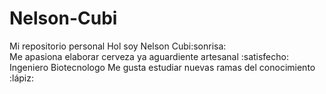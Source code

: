 # Nelson-Cubi
Mi repositorio personal
Hol soy Nelson Cubi:sonrisa:   
Me apasiona  elaborar cerveza ya aguardiente artesanal  :satisfecho:
Ingeniero Biotecnologo 
Me gusta estudiar nuevas ramas del conocimiento  :lápiz:
